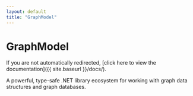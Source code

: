 ```yaml
---
layout: default
title: "GraphModel"
---
```


<script type="text/javascript">
  window.location.href = "{{ site.baseurl }}/docs/";
</script>

# GraphModel

If you are not automatically redirected, [click here to view the documentation]({{ site.baseurl }}/docs/).

A powerful, type-safe .NET library ecosystem for working with graph data structures and graph databases.
